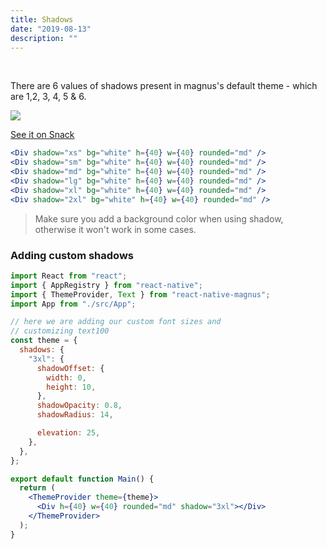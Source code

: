 ```yaml
---
title: Shadows
date: "2019-08-13"
description: ""
---
```


<br />

There are 6 values of shadows present in magnus's default theme - which are 1,2, 3, 4, 5 & 6.

<img src="/images/docs/div/4.png" style="max-width: 500px;" />

<a href="https://snack.expo.io/@pawankumar2901/magnus---shadows" target="_blank">See it on Snack</a>

```jsx
<Div shadow="xs" bg="white" h={40} w={40} rounded="md" />
<Div shadow="sm" bg="white" h={40} w={40} rounded="md" />
<Div shadow="md" bg="white" h={40} w={40} rounded="md" />
<Div shadow="lg" bg="white" h={40} w={40} rounded="md" />
<Div shadow="xl" bg="white" h={40} w={40} rounded="md" />
<Div shadow="2xl" bg="white" h={40} w={40} rounded="md" />
```

> Make sure you add a background color when using shadow, otherwise it won't work in some cases.

### Adding custom shadows

```jsx
import React from "react";
import { AppRegistry } from "react-native";
import { ThemeProvider, Text } from "react-native-magnus";
import App from "./src/App";

// here we are adding our custom font sizes and
// customizing text100
const theme = {
  shadows: {
    "3xl": {
      shadowOffset: {
        width: 0,
        height: 10,
      },
      shadowOpacity: 0.8,
      shadowRadius: 14,

      elevation: 25,
    },
  },
};

export default function Main() {
  return (
    <ThemeProvider theme={theme}>
      <Div h={40} w={40} rounded="md" shadow="3xl"></Div>
    </ThemeProvider>
  );
}
```
